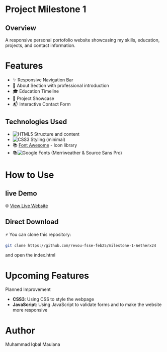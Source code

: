 # Project Milestone 1

## Overview 
A responsive personal portofolio website showcasing my skills, education, projects, and contact information. 
 
# Features 
- ✨ Responsive Navigation Bar
- 👤 About Section with professional introduction
- 🎓 Education Timeline
- 💼 Project Showcase
- 📬 Interactive Contact Form

<!-- I used emojis from Emojipedia(https://emojipedia.org/) and custom badges from [Shields.io](https://shields.io/). -->

## Technologies Used
- ![HTML5](https://img.shields.io/badge/HTML5-E34F26?style=flat&logo=html5&logoColor=white) Structure and content
- ![CSS3](https://img.shields.io/badge/CSS3-1572B6?style=flat&logo=css3&logoColor=white) Styling (minimal)
- 📚 [Font Awesome](https://cdnjs.com/libraries/font-awesome) - Icon library
- 📚![Google Fonts](https://img.shields.io/badge/Google%20Fonts-white?style=flat&logo=googlefonts&logoColor=%234285F4
) (Merriweather & Source Sans Pro)

# How to Use

 ## live Demo
   🌐 [View Live Website](https://revou-fsse-feb25.github.io/milestone-1-Aetherx24/)

## Direct Download

⚡ You can clone this repository:
```sh
git clone https://github.com/revou-fsse-feb25/milestone-1-Aetherx24
```
and open the index.html 


# Upcoming Features
Planned Improvement
- **CSS3**: Using CSS to style the webpage
- **JavaScript**: Using JavaScript to validate forms and to make the website more responsive

# Author
Muhammad Iqbal Maulana
